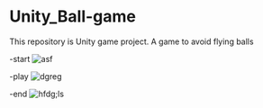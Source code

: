 # Unity_Ball-game
This repository is Unity game project. A game to avoid flying balls

-start
![asf](https://user-images.githubusercontent.com/76837709/103891752-bceda080-512d-11eb-9be5-2655a6c0affc.png)

-play
![dgreg](https://user-images.githubusercontent.com/76837709/103891755-beb76400-512d-11eb-8b5a-102f4ce805c5.png)

-end
![hfdg;ls](https://user-images.githubusercontent.com/76837709/103891757-c0812780-512d-11eb-98cb-fdc4d5f95e18.png)
